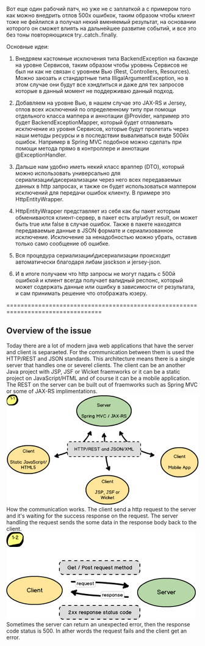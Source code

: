 Вот еще один рабочий патч, но уже не с заплаткой а с примером  того как можно внедрить отлов 500х ошибкок, таким образом чтобы клиент тоже не фейлился а получал некий вменяемый результат, на основании которого он сможет влиять на дальнейшее развитие событий, и все это без тоны повторяющихся try..catch..finally.

Основные идеи:

1.	Внедряем кастомные исключения типа BackendException на бакэнде на уровне Сервисов, таким образом чтобы уровень Сервисов не был ни как не связан с уровнем Вью (Rest, Controllers, Resources). Можно заюзать и стандартные типа IlligalArgumentException, но в этом случае они будут все хэндлиться и даже для тех запросов которые в данный момент не поддерживаю данный подход.

2.	Добавляем на уровне  Вью, в нашем случае это JAX-RS и Jersey, отлов всех исключений по определенному типу при помощи отдельного класса маппера и аннотации @Provider, например это будет BackendExceptionMapper, который будет отлавливать исключение из уровня Сервисов, которые будут пролетать через наши методы ресурсы и в последствии вываливаться виде 500йх ошибок. Например в Spring MVC подобное можно сделать при помощи метода прямо в контроллере и аннотации @ExceptionHandler.

3.	Дальше нам удобно иметь некий класс враппер (DTO), который можно использовать универсально для сериализации\дисериализации через него всех передаваемых данных в http запросах, и также он будет использоваться маппером исключений для передачи ошибок клиенту. В примере это HttpEntityWrapper.

4.	HttpEntityWrapper представляет из себя как бы пакет которым обмениваются клиент-сервер, в пакет есть атр\ибут result, он может быть true или false в случае ошибок. Также в пакете находятся передаваемые данные в JSON формате и сериализованное исключение. Исключение за ненадобностью можно убрать, оставив только само сообщение об ошибке. 

5.	Вся процедура сериализации\дисериализации происходит автоматически благодаря либам jasckson и jersey-json.

6.	И в итоге получаем что http запросы не могут падать с 500й ошибкой и клиент всегда получает валидный респонс, который может содержать данные или ошибку в зависимости от результата, и сам принимать решение что отображать юзеру.

=================================================================================

## Overview of the issue

Today there are a lot of modern java web applications that have the server and client is separaeted. For the communication between them is used the HTTP/REST and JSON standards. This architecture means there is a single server that handles one or severel clients. The client can be an another Java project with JSP, JSF or Wicket fraemworks or it can be a static project on JavaScript/HTML and of course it can be a mobile application.
The REST on the server can be built out of fraemworks such as Spring MVC or some of JAX-RS implimentations.
![Alt text](article1_img/img1_1.png "Client Server Architecture")
How the communication works. The client send a http request to the server and it's waiting for the success response on the request. The server handling the request sends the some data in the response body back to the client. 
![Alt text](article1_img/img1_2.png "Http communication")
Sometimes the server can return an unexpected error, then the response code status is 500. In ather words the request fails and the client get an error.